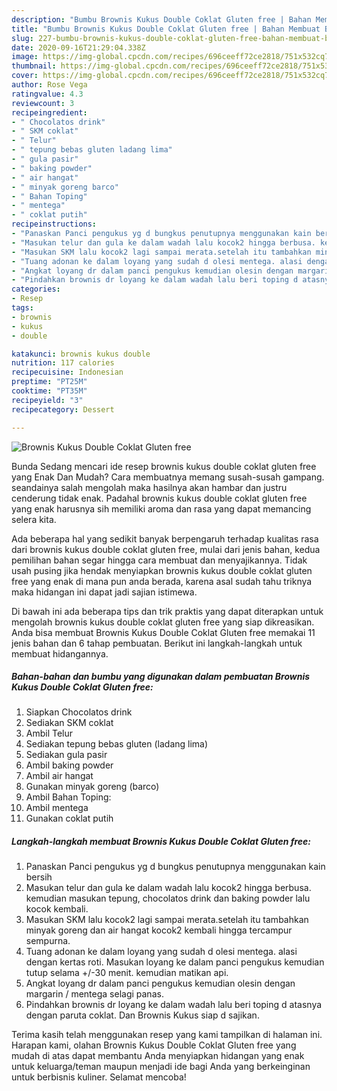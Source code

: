 ```yaml
---
description: "Bumbu Brownis Kukus Double Coklat Gluten free | Bahan Membuat Brownis Kukus Double Coklat Gluten free Yang Enak Banget"
title: "Bumbu Brownis Kukus Double Coklat Gluten free | Bahan Membuat Brownis Kukus Double Coklat Gluten free Yang Enak Banget"
slug: 227-bumbu-brownis-kukus-double-coklat-gluten-free-bahan-membuat-brownis-kukus-double-coklat-gluten-free-yang-enak-banget
date: 2020-09-16T21:29:04.338Z
image: https://img-global.cpcdn.com/recipes/696ceeff72ce2818/751x532cq70/brownis-kukus-double-coklat-gluten-free-foto-resep-utama.jpg
thumbnail: https://img-global.cpcdn.com/recipes/696ceeff72ce2818/751x532cq70/brownis-kukus-double-coklat-gluten-free-foto-resep-utama.jpg
cover: https://img-global.cpcdn.com/recipes/696ceeff72ce2818/751x532cq70/brownis-kukus-double-coklat-gluten-free-foto-resep-utama.jpg
author: Rose Vega
ratingvalue: 4.3
reviewcount: 3
recipeingredient:
- " Chocolatos drink"
- " SKM coklat"
- " Telur"
- " tepung bebas gluten ladang lima"
- " gula pasir"
- " baking powder"
- " air hangat"
- " minyak goreng barco"
- " Bahan Toping"
- " mentega"
- " coklat putih"
recipeinstructions:
- "Panaskan Panci pengukus yg d bungkus penutupnya menggunakan kain bersih"
- "Masukan telur dan gula ke dalam wadah lalu kocok2 hingga berbusa. kemudian masukan tepung, chocolatos drink dan baking powder lalu kocok kembali."
- "Masukan SKM lalu kocok2 lagi sampai merata.setelah itu tambahkan minyak goreng dan air hangat kocok2 kembali hingga tercampur sempurna."
- "Tuang adonan ke dalam loyang yang sudah d olesi mentega. alasi dengan kertas roti. Masukan loyang ke dalam panci pengukus kemudian tutup selama +/-30 menit. kemudian matikan api."
- "Angkat loyang dr dalam panci pengukus kemudian olesin dengan margarin / mentega selagi panas."
- "Pindahkan brownis dr loyang ke dalam wadah lalu beri toping d atasnya dengan paruta coklat. Dan Brownis Kukus siap d sajikan."
categories:
- Resep
tags:
- brownis
- kukus
- double

katakunci: brownis kukus double 
nutrition: 117 calories
recipecuisine: Indonesian
preptime: "PT25M"
cooktime: "PT35M"
recipeyield: "3"
recipecategory: Dessert

---
```



![Brownis Kukus Double Coklat Gluten free](https://img-global.cpcdn.com/recipes/696ceeff72ce2818/751x532cq70/brownis-kukus-double-coklat-gluten-free-foto-resep-utama.jpg)

Bunda Sedang mencari ide resep brownis kukus double coklat gluten free yang Enak Dan Mudah? Cara membuatnya memang susah-susah gampang. seandainya salah mengolah maka hasilnya akan hambar dan justru cenderung tidak enak. Padahal brownis kukus double coklat gluten free yang enak harusnya sih memiliki aroma dan rasa yang dapat memancing selera kita.



Ada beberapa hal yang sedikit banyak berpengaruh terhadap kualitas rasa dari brownis kukus double coklat gluten free, mulai dari jenis bahan, kedua pemilihan bahan segar hingga cara membuat dan menyajikannya. Tidak usah pusing jika hendak menyiapkan brownis kukus double coklat gluten free yang enak di mana pun anda berada, karena asal sudah tahu triknya maka hidangan ini dapat jadi sajian istimewa.


Di bawah ini ada beberapa tips dan trik praktis yang dapat diterapkan untuk mengolah brownis kukus double coklat gluten free yang siap dikreasikan. Anda bisa membuat Brownis Kukus Double Coklat Gluten free memakai 11 jenis bahan dan 6 tahap pembuatan. Berikut ini langkah-langkah untuk membuat hidangannya.

<!--inarticleads1-->

##### Bahan-bahan dan bumbu yang digunakan dalam pembuatan Brownis Kukus Double Coklat Gluten free:

1. Siapkan  Chocolatos drink
1. Sediakan  SKM coklat
1. Ambil  Telur
1. Sediakan  tepung bebas gluten (ladang lima)
1. Sediakan  gula pasir
1. Ambil  baking powder
1. Ambil  air hangat
1. Gunakan  minyak goreng (barco)
1. Ambil  Bahan Toping:
1. Ambil  mentega
1. Gunakan  coklat putih




<!--inarticleads2-->

##### Langkah-langkah membuat Brownis Kukus Double Coklat Gluten free:

1. Panaskan Panci pengukus yg d bungkus penutupnya menggunakan kain bersih
1. Masukan telur dan gula ke dalam wadah lalu kocok2 hingga berbusa. kemudian masukan tepung, chocolatos drink dan baking powder lalu kocok kembali.
1. Masukan SKM lalu kocok2 lagi sampai merata.setelah itu tambahkan minyak goreng dan air hangat kocok2 kembali hingga tercampur sempurna.
1. Tuang adonan ke dalam loyang yang sudah d olesi mentega. alasi dengan kertas roti. Masukan loyang ke dalam panci pengukus kemudian tutup selama +/-30 menit. kemudian matikan api.
1. Angkat loyang dr dalam panci pengukus kemudian olesin dengan margarin / mentega selagi panas.
1. Pindahkan brownis dr loyang ke dalam wadah lalu beri toping d atasnya dengan paruta coklat. Dan Brownis Kukus siap d sajikan.




Terima kasih telah menggunakan resep yang kami tampilkan di halaman ini. Harapan kami, olahan Brownis Kukus Double Coklat Gluten free yang mudah di atas dapat membantu Anda menyiapkan hidangan yang enak untuk keluarga/teman maupun menjadi ide bagi Anda yang berkeinginan untuk berbisnis kuliner. Selamat mencoba!
